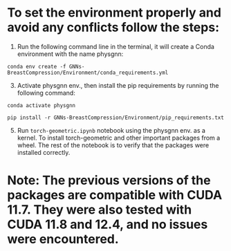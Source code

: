 # To set the environment properly and avoid any conflicts follow the steps:
1. Run the following command line in the terminal, it will create a Conda environment with the name physgnn:
   
  `conda env create -f GNNs-BreastCompression/Environment/conda_requirements.yml`
  
3. Activate physgnn env., then install the pip requirements by running the following command:
   
  `conda activate physgnn`
  
  `pip install -r GNNs-BreastCompression/Environment/pip_requirements.txt`
  
5. Run `torch-geometric.ipynb` notebook using the physgnn env. as a kernel. To install torch-geometric and other important packages from a wheel. The rest of the notebook is to verify that the packages were installed correctly.

# Note: The previous versions of the packages are compatible with CUDA 11.7. They were also tested with CUDA 11.8 and 12.4, and no issues were encountered.
